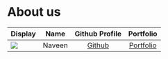 # About us

Display |   Name   | Github Profile | Portfolio 
--------|:--------:|:--------------:|:---------:
![](https://via.placeholder.com/100.png?text=Photo) |  Naveen  | [Github](https://github.com/naveen42x) | [Portfolio](docs/team/naveen42x.md)

